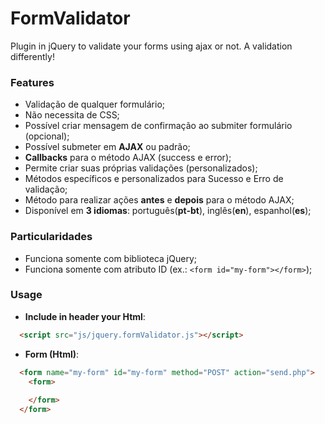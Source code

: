 # FormValidator
Plugin in jQuery to validate your forms using ajax or not. A validation differently!

### Features
* Validação de qualquer formulário;
* Não necessita de CSS;
* Possível criar mensagem de confirmação ao submiter formulário (opcional);
* Possível submeter em **AJAX** ou padrão;
* **Callbacks** para o método AJAX (success e error);
* Permite criar suas próprias validações (personalizados);
* Métodos específicos e personalizados para Sucesso e Erro de validação;
* Método para realizar ações **antes** e **depois** para o método AJAX;
* Disponível em **3 idiomas**: português(**pt-bt**), inglês(**en**), espanhol(**es**);

### Particularidades
* Funciona somente com biblioteca jQuery;
* Funciona somente com atributo ID (ex.: ``` <form id="my-form"></form> ```);

### Usage
  * **Include in header your Html**:
```html
  <script src="js/jquery.formValidator.js"></script>
```
  * **Form (Html)**:
```html
  <form name="my-form" id="my-form" method="POST" action="send.php">
    <form>
    
    </form>
  </form>
```